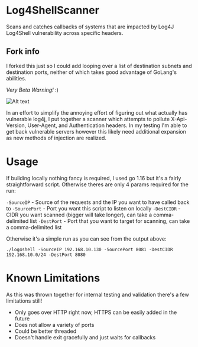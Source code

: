 # Log4ShellScanner
Scans and catches callbacks of systems that are impacted by Log4J Log4Shell vulnerability across specific headers.

## Fork info

I forked this just so I could add looping over a list of destination subnets and destination ports, neither of which takes good advantage of GoLang's abilities.

*Very Beta Warning!* :)

![Alt text](https://raw.githubusercontent.com/mwarnerblu/Log4ShellScanner/main/extras/log4shellscanner_output.png "Log4Shell Scanner Output")

In an effort to simplify the annoying effort of figuring out what actually has vulnerable log4j, I put together a scanner which attempts to pollute X-Api-Version, User-Agent, and Authentication headers. In my testing I'm able to get back vulnerable servers however this likely need additional expansion as new methods of injection are realized.

# Usage
If building locally nothing fancy is required, I used go 1.16 but it's a fairly straightforward script. Otherwise theres are only 4 params required for the run:

`-SourceIP` - Source of the requests and the IP you want to have called back to
`-SourcePort` - Port you want this script to listen on locally
`-DestCIDR` - CIDR you want scanned (bigger will take longer), can take a comma-delimited list
`-DestPort` - Port that you want to target for scanning, can take a comma-delimited list

Otherwise it's a simple run as you can see from the output above:

```
./log4shell -SourceIP 192.168.10.130 -SourcePort 8081 -DestCIDR 192.168.10.0/24 -DestPort 8080
```

# Known Limitations
As this was thrown together for internal testing and validation there's a few limitations still! 

* Only goes over HTTP right now, HTTPS can be easily added in the future
* Does not allow a variety of ports
* Could be better threaded 
* Doesn't handle exit gracefully and just waits for callbacks

